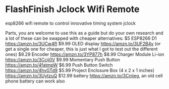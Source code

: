 # FlashFinish Jclock Wifi Remote
 esp8266 wifi remote to control innovative timing system jclock

Parts, you are welcome to use this as a guide but do your own research and a lot of these can be swapped with cheaper alternatives:
$5 ESP8266 D1 https://amzn.to/3UCw4fI
$9.99 OLED display https://amzn.to/3UF2B4v (or get a single one for cheaper, this is just what I got to test out the different ones)
$9.29 Encoder https://amzn.to/3YP877h
$8.99 Charger Module Li-ion https://amzn.to/3Ccij0V
$9.99 Momentary Push Button https://amzn.to/4fatmpW
$6.99 Push Button Switch https://amzn.to/4hvGTd9
$5.99 Project Enclosure Box (4 x 2 x 1 inches) https://amzn.to/3UytzuQ
$12.99 battery https://amzn.to/3Cnijeg, an old cell phone battery can work also 
